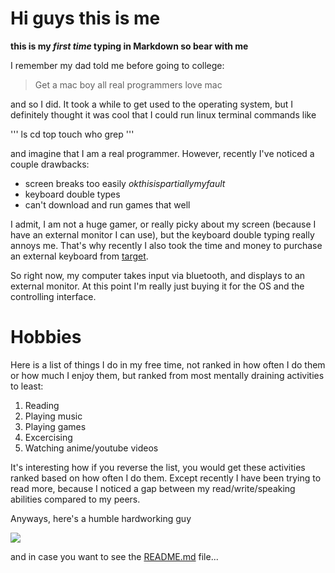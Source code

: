 # Hi guys this is me

**this is my *first time* typing in Markdown so bear with me**

I remember my dad told me before going to college:
>Get a mac boy all real programmers love mac

and so I did. It took a while to get used to the operating system, but I definitely thought it was cool that I could run linux terminal commands like

'''
ls
cd
top
touch
who
grep
'''

and imagine that I am a real programmer. However, recently I've noticed a couple drawbacks: 

- screen breaks too easily _okthisispartiallymyfault_
- keyboard double types
- can't download and run games that well

I admit, I am not a huge gamer, or really picky about my screen (because I have an external monitor I can use), but the keyboard double typing really annoys me. That's why recently I also took the time and money to purchase an external keyboard from [target](https://www.target.com/p/logitech-wireless-combo-desktop/-/A-79778651#lnk=sametab).

So right now, my computer takes input via bluetooth, and displays to an external monitor. At this point I'm really just buying it for the OS and the controlling interface.

# Hobbies
Here is a list of things I do in my free time, not ranked in how often I do them or how much I enjoy them, but ranked from most mentally draining activities to least:

1. Reading
2. Playing music
3. Playing games
4. Excercising
5. Watching anime/youtube videos

It's interesting how if you reverse the list, you would get these activities ranked based on how often I do them. Except recently I have been trying to read more, because I noticed a gap between my read/write/speaking abilities compared to my peers.

Anyways, here's a humble hardworking guy

![](https://cdn.images.express.co.uk/img/dynamic/167/590x/secondary/Khabib-Hat-2041264.jpg)

and in case you want to see the [README.md](README.md) file...